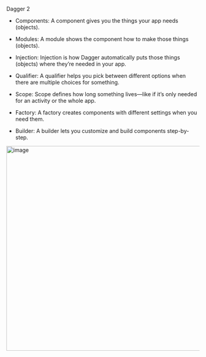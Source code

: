 Dagger 2
- Components: A component gives you the things your app needs (objects).

- Modules: A module shows the component how to make those things (objects).

- Injection: Injection is how Dagger automatically puts those things (objects) where they’re needed in your app.

- Qualifier: A qualifier helps you pick between different options when there are multiple choices for something.

- Scope: Scope defines how long something lives—like if it’s only needed for an activity or the whole app.

- Factory: A factory creates components with different settings when you need them.

- Builder: A builder lets you customize and build components step-by-step.



<img width="535" alt="image" src="https://github.com/user-attachments/assets/144ed440-1405-45c4-887d-5335340da0e8" />
